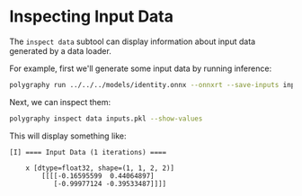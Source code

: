 # Inspecting Input Data

The `inspect data` subtool can display information about input data generated
by a data loader.

For example, first we'll generate some input data by running inference:

```bash
polygraphy run ../../../models/identity.onnx --onnxrt --save-inputs inputs.pkl
```

Next, we can inspect them:

```bash
polygraphy inspect data inputs.pkl --show-values
```

This will display something like:

```
[I] ==== Input Data (1 iterations) ====

    x [dtype=float32, shape=(1, 1, 2, 2)]
        [[[[-0.16595599  0.44064897]
           [-0.99977124 -0.39533487]]]]
```
